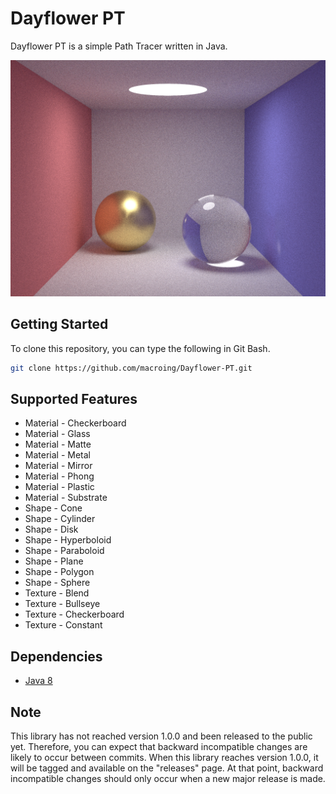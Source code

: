 Dayflower PT
============
Dayflower PT is a simple Path Tracer written in Java.

![alt text](https://github.com/macroing/Dayflower-PT/blob/master/images/Image-001.png "Dayflower PT")

Getting Started
---------------
To clone this repository, you can type the following in Git Bash.

```bash
git clone https://github.com/macroing/Dayflower-PT.git
```

Supported Features
------------------
* Material - Checkerboard
* Material - Glass
* Material - Matte
* Material - Metal
* Material - Mirror
* Material - Phong
* Material - Plastic
* Material - Substrate
* Shape - Cone
* Shape - Cylinder
* Shape - Disk
* Shape - Hyperboloid
* Shape - Paraboloid
* Shape - Plane
* Shape - Polygon
* Shape - Sphere
* Texture - Blend
* Texture - Bullseye
* Texture - Checkerboard
* Texture - Constant

Dependencies
------------
 - [Java 8](http://www.java.com)

Note
----
This library has not reached version 1.0.0 and been released to the public yet. Therefore, you can expect that backward incompatible changes are likely to occur between commits. When this library reaches version 1.0.0, it will be tagged and available on the "releases" page. At that point, backward incompatible changes should only occur when a new major release is made.